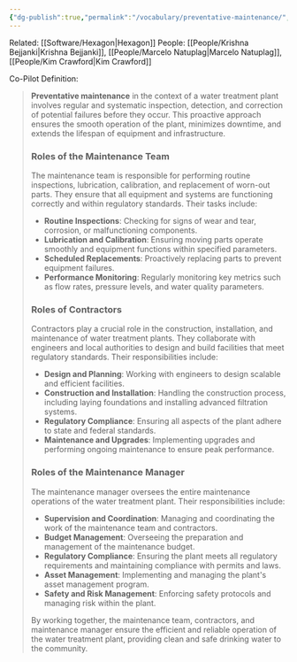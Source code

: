 ```yaml
---
{"dg-publish":true,"permalink":"/vocabulary/preventative-maintenance/","noteIcon":"","created":"2025-05-20T10:31:48.634-05:00"}
---
```



Related: [[Software/Hexagon\|Hexagon]]
People: [[People/Krishna Bejjanki\|Krishna Bejjanki]], [[People/Marcelo Natuplag\|Marcelo Natuplag]], [[People/Kim Crawford\|Kim Crawford]]

Co-Pilot Definition:
> **Preventative maintenance** in the context of a water treatment plant involves regular and systematic inspection, detection, and correction of potential failures before they occur. This proactive approach ensures the smooth operation of the plant, minimizes downtime, and extends the lifespan of equipment and infrastructure.
> 
> ### Roles of the Maintenance Team
> The maintenance team is responsible for performing routine inspections, lubrication, calibration, and replacement of worn-out parts. They ensure that all equipment and systems are functioning correctly and within regulatory standards. Their tasks include:
> - **Routine Inspections**: Checking for signs of wear and tear, corrosion, or malfunctioning components.
> - **Lubrication and Calibration**: Ensuring moving parts operate smoothly and equipment functions within specified parameters.
> - **Scheduled Replacements**: Proactively replacing parts to prevent equipment failures.
> - **Performance Monitoring**: Regularly monitoring key metrics such as flow rates, pressure levels, and water quality parameters.
> 
> ### Roles of Contractors
> Contractors play a crucial role in the construction, installation, and maintenance of water treatment plants. They collaborate with engineers and local authorities to design and build facilities that meet regulatory standards. Their responsibilities include:
> - **Design and Planning**: Working with engineers to design scalable and efficient facilities.
> - **Construction and Installation**: Handling the construction process, including laying foundations and installing advanced filtration systems.
> - **Regulatory Compliance**: Ensuring all aspects of the plant adhere to state and federal standards.
> - **Maintenance and Upgrades**: Implementing upgrades and performing ongoing maintenance to ensure peak performance.
> 
> ### Roles of the Maintenance Manager
> The maintenance manager oversees the entire maintenance operations of the water treatment plant. Their responsibilities include:
> - **Supervision and Coordination**: Managing and coordinating the work of the maintenance team and contractors.
> - **Budget Management**: Overseeing the preparation and management of the maintenance budget.
> - **Regulatory Compliance**: Ensuring the plant meets all regulatory requirements and maintaining compliance with permits and laws.
> - **Asset Management**: Implementing and managing the plant's asset management program.
> - **Safety and Risk Management**: Enforcing safety protocols and managing risk within the plant.
> 
> By working together, the maintenance team, contractors, and maintenance manager ensure the efficient and reliable operation of the water treatment plant, providing clean and safe drinking water to the community.
> 
